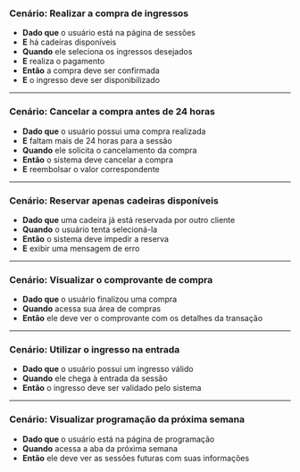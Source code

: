 ### Cenário: Realizar a compra de ingressos
- **Dado que** o usuário está na página de sessões  
- **E** há cadeiras disponíveis  
- **Quando** ele seleciona os ingressos desejados  
- **E** realiza o pagamento  
- **Então** a compra deve ser confirmada  
- **E** o ingresso deve ser disponibilizado  

---

### Cenário: Cancelar a compra antes de 24 horas
- **Dado que** o usuário possui uma compra realizada  
- **E** faltam mais de 24 horas para a sessão  
- **Quando** ele solicita o cancelamento da compra  
- **Então** o sistema deve cancelar a compra  
- **E** reembolsar o valor correspondente  

---

### Cenário: Reservar apenas cadeiras disponíveis
- **Dado que** uma cadeira já está reservada por outro cliente  
- **Quando** o usuário tenta selecioná-la  
- **Então** o sistema deve impedir a reserva  
- **E** exibir uma mensagem de erro  

---

### Cenário: Visualizar o comprovante de compra
- **Dado que** o usuário finalizou uma compra  
- **Quando** acessa sua área de compras  
- **Então** ele deve ver o comprovante com os detalhes da transação  

---

### Cenário: Utilizar o ingresso na entrada
- **Dado que** o usuário possui um ingresso válido  
- **Quando** ele chega à entrada da sessão  
- **Então** o ingresso deve ser validado pelo sistema  

---

### Cenário: Visualizar programação da próxima semana
- **Dado que** o usuário está na página de programação  
- **Quando** acessa a aba da próxima semana  
- **Então** ele deve ver as sessões futuras com suas informações  